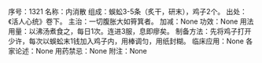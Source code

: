 序号：1321
名称：内消散
组成：蜈蚣3-5条（炙干，研末），鸡子2个。
出处：《活人心统》卷下。
主治：一切腹胀大如筲箕者。
加减：None
功效：None
用法用量：以沸汤煮食之，每日1次。连进3服，息即瘳矣。
制备方法：先将鸡子打开少许，每次以蜈蚣末1钱加入鸡子内，用棒调匀，用纸封糊。
临床应用：None
各家论述：None
用药禁忌：None
附注：None
